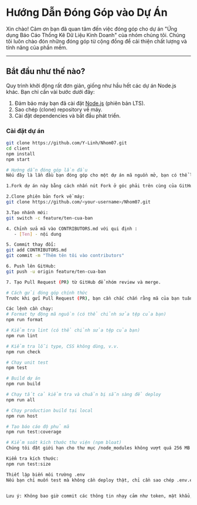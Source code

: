 # Hướng Dẫn Đóng Góp vào Dự Án

Xin chào! Cảm ơn bạn đã quan tâm đến việc đóng góp cho dự án "Ứng dụng Báo Cáo Thống Kê Dữ Liệu Kinh Doanh" của nhóm chúng tôi. 
Chúng tôi luôn chào đón những đóng góp từ cộng đồng để cải thiện chất lượng và tính năng của phần mềm.

---

## Bắt đầu như thế nào?

Quy trình khởi động rất đơn giản, giống như hầu hết các dự án Node.js khác. Bạn chỉ cần vài bước dưới đây:

1. Đảm bảo máy bạn đã cài đặt [Node.js](https://nodejs.org/en/download) (phiên bản LTS).
2. Sao chép (clone) repository về máy.
3. Cài đặt dependencies và bắt đầu phát triển.

### Cài đặt dự án

```bash
git clone https://github.com/Y-Linh/Nhom07.git
cd client
npm install
npm start

# Hướng dẫn đóng góp lần đầu
Nếu đây là lần đầu bạn đóng góp cho một dự án mã nguồn mở, bạn có thể làm theo các bước đơn giản sau:

1.Fork dự án này bằng cách nhấn nút Fork ở góc phải trên cùng của GitHub.

2.Clone phiên bản fork về máy:
git clone https://github.com/<your-username>/Nhom07.git

3.Tạo nhánh mới:
git switch -c feature/ten-cua-ban

4. Chỉnh sửa mã vào CONTRIBUTORS.md với qui định :
   - [Ten] - nội dung

5. Commit thay đổi:
git add CONTRIBUTORS.md
git commit -m "Thêm tên tôi vào contributors"

6. Push lên GitHub:
git push -u origin feature/ten-cua-ban

7. Tạo Pull Request (PR) từ GitHub để nhóm review và merge.

# Cách gửi đóng góp chính thức
Trước khi gửi Pull Request (PR), bạn cần chắc chắn rằng mã của bạn tuân thủ đúng quy định và vượt qua tất cả các kiểm tra.

Các lệnh cần chạy:
# Format tự động mã nguồn (có thể chỉnh sửa tệp của bạn)
npm run format

# Kiểm tra lint (có thể chỉnh sửa tệp của bạn)
npm run lint

# Kiểm tra lỗi type, CSS không dùng, v.v.
npm run check

# Chạy unit test
npm test

# Build dự án
npm run build

# Chạy tất cả kiểm tra và chuẩn bị sẵn sàng để deploy
npm run all

# Chạy production build tại local
npm run host

# Tạo báo cáo độ phủ mã
npm run test:coverage

# Kiểm soát kích thước thư viện (npm bloat)
Chúng tôi đặt giới hạn cho thư mục /node_modules không vượt quá 256 MB sau khi chạy npm install.

Kiểm tra kích thước:
npm run test:size

Thiết lập biến môi trường .env
Nếu bạn chỉ muốn test mà không cần deploy thật, chỉ cần sao chép .env.example thành .env rồi khai báo biến cần thiết:


Lưu ý: Không bao giờ commit các thông tin nhạy cảm như token, mật khẩu,... vào Git. Luôn giữ chúng trong các file .env và đảm bảo .env đã nằm trong .gitignore.